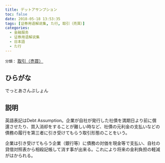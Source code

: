 ```yaml
---
title: デットアサンプション
toc: false
date: 2018-05-18 13:53:35
tags: [证券用语解说集, た行, 取引（売買）]
categories:
  - 金融服务
  - 证券用语解说集
  - 日本語
  - た行
---
```


`分類：` [取引（売買）](/tags/取引（売買）/)

## ひらがな

でっとあさんぷしょん

## 説明

英語表記はDebt Assumption。企業が自社が発行した社債を満期日より前に償還させたり、買入消却をすることが難しい時など、社債の元利金の支払いなどの債務の履行を第三者に引き受けてもらう取引形態のことをいう。

企業は引き受けてもらう企業（銀行等）に債務の対価を現金等で支払い、自社の貸借対照表から相殺記帳して消す事が出来る。これにより将来の金利負担の軽減がはかられる。
